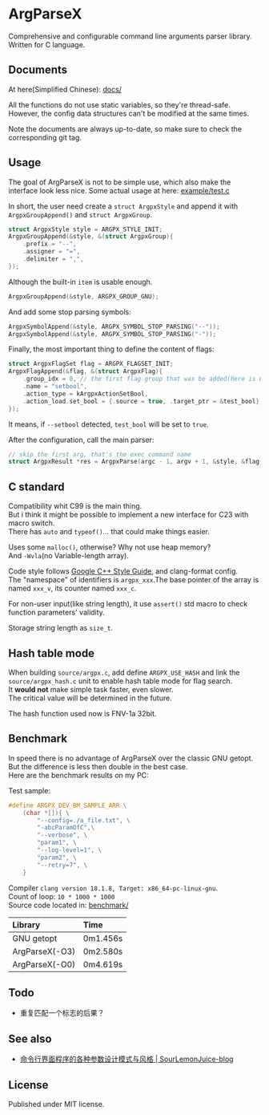 # ArgParseX

Comprehensive and configurable command line arguments parser library.\
Written for C language.

## Documents

At here(Simplified Chinese): [docs/](./docs/)

All the functions do not use static variables, so they're thread-safe.\
However, the config data structures can't be modified at the same times.

Note the documents are always up-to-date, so make sure to check the corresponding git tag.

## Usage

The goal of ArgParseX is not to be simple use, which also make the interface look less nice. Some actual usage at here: [example/test.c](example/test.c)

In short, the user need create a `struct ArgpxStyle` and append it with `ArgpxGroupAppend()` and `struct ArgpxGroup`.

```c
struct ArgpxStyle style = ARGPX_STYLE_INIT;
ArgpxGroupAppend(&style, &(struct ArgpxGroup){
    .prefix = "--",
    .assigner = "=",
    .delimiter = ",",
});
```

Although the built-in `item` is usable enough.

```c
ArgpxGroupAppend(&style, ARGPX_GROUP_GNU);
```

And add some stop parsing symbols:

```c
ArgpxSymbolAppend(&style, ARGPX_SYMBOL_STOP_PARSING("--"));
ArgpxSymbolAppend(&style, ARGPX_SYMBOL_STOP_PARSING("-"));
```

Finally, the most important thing to define the content of flags:

```c
struct ArgpxFlagSet flag = ARGPX_FLAGSET_INIT;
ArgpxFlagAppend(&flag, &(struct ArgpxFlag){
    .group_idx = 0, // the first flag group that was be added(here is GNU)
    .name = "setbool",
    .action_type = kArgpxActionSetBool,
    .action_load.set_bool = {.source = true, .target_ptr = &test_bool},
});
```

It means, if `--setbool` detected, `test_bool` will be set to `true`.

After the configuration, call the main parser:

```c
// skip the first arg, that's the exec command name
struct ArgpxResult *res = ArgpxParse(argc - 1, argv + 1, &style, &flag, NULL);
```

## C standard

Compatibility whit C99 is the main thing.\
But i think it might be possible to implement a new interface for C23 with macro switch.\
There has `auto` and `typeof()`... that could make things easier.

Uses some `malloc()`, otherwise? Why not use heap memory?\
And `-Wvla`(no Variable-length array).

Code style follows [Google C++ Style Guide](https://google.github.io/styleguide/cppguide.html), and clang-format config.\
The "namespace" of identifiers is `argpx_xxx`.The base pointer of the array is named `xxx_v`, its counter named `xxx_c`.

For non-user input(like string length), it use `assert()` std macro to check function parameters' validity.

Storage string length as `size_t`.

## Hash table mode

When building `source/argpx.c`, add define `ARGPX_USE_HASH` and link the `source/argpx_hash.c` unit to enable hash table mode for flag search.\
It **would not** make simple task faster, even slower.\
The critical value will be determined in the future.

The hash function used now is FNV-1a 32bit.

## Benchmark

In speed there is no advantage of ArgParseX over the classic GNU getopt. But the difference is less then double in the best case.\
Here are the benchmark results on my PC:

Test sample:

```c
#define ARGPX_DEV_BM_SAMPLE_ARR \
    (char *[]){ \
        "--config=./a_file.txt", \
        "-abcParamOfC",\
        "--verbose", \
        "param1", \
        "--log-level=1", \
        "param2", \
        "--retry=7", \
    }
```

Compiler `clang version 18.1.8, Target: x86_64-pc-linux-gnu`.\
Count of loop: `10 * 1000 * 1000`\
Source code located in: [benchmark/](./benchmark/)

|Library|Time|
|:--|:--|
|GNU getopt|0m1.456s|
|ArgParseX(-O3)|0m2.580s|
|ArgParseX(-O0)|0m4.619s|

## Todo

- 重复匹配一个标志的后果？

## See also

- [命令行界面程序的各种参数设计模式与风格 | SourLemonJuice-blog](https://sourlemonjuice.github.io/SourLemonJuice-blog/posts2/2024/09/command-line-style)

## License

Published under MIT license.

